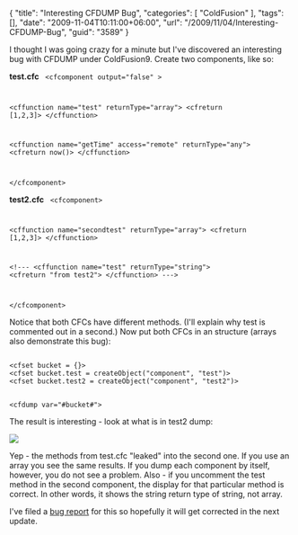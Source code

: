 {
	"title": "Interesting CFDUMP Bug",
	"categories": [
		"ColdFusion"
	],
	"tags": [],
	"date": "2009-11-04T10:11:00+06:00",
	"url": "/2009/11/04/Interesting-CFDUMP-Bug",
	"guid": "3589"
}

I thought I was going crazy for a minute but I've discovered an interesting bug with CFDUMP under ColdFusion9. Create two components, like so:

<b>test.cfc</b>
<code>
&lt;cfcomponent output="false" &gt;

&lt;cffunction name="test" returnType="array"&gt;
	&lt;cfreturn [1,2,3]&gt;
&lt;/cffunction&gt;

&lt;cffunction name="getTime" access="remote" returnType="any"&gt;
	&lt;cfreturn now()&gt;
&lt;/cffunction&gt;

&lt;/cfcomponent&gt;
</code>

<b>test2.cfc</b>
<code>
&lt;cfcomponent&gt;
	
&lt;cffunction name="secondtest" returnType="array"&gt;
	&lt;cfreturn [1,2,3]&gt;
&lt;/cffunction&gt;

&lt;!---
&lt;cffunction name="test" returnType="string"&gt;
	&lt;cfreturn "from test2"&gt;
&lt;/cffunction&gt;
---&gt;

&lt;/cfcomponent&gt;
</code>

Notice that both CFCs have different methods. (I'll explain why test is commented out in a second.) Now put both CFCs in an structure (arrays also demonstrate this bug):

<code>
&lt;cfset bucket = {}&gt;
&lt;cfset bucket.test = createObject("component", "test")&gt;
&lt;cfset bucket.test2 = createObject("component", "test2")&gt;

&lt;cfdump var="#bucket#"&gt;
</code>

The result is interesting - look at what is in test2 dump:

<img src="https://static.raymondcamden.com/images/Screen shot 2009-11-04 at 9.27.28 AM.png" />

Yep - the methods from test.cfc "leaked" into the second one. If you use an array you see the same results. If you dump each component by itself, however, you do not see a problem. Also - if you uncomment the test method in the second component, the display for that particular method is correct. In other words, it shows the string return type of string, not array.

I've filed a <a href="http://cfbugs.adobe.com/cfbugreport/flexbugui/cfbugtracker/main.html#bugId=80579">bug report</a> for this so hopefully it will get corrected in the next update.
